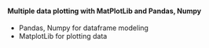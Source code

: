#### Multiple data plotting with MatPlotLib and Pandas, Numpy

  * Pandas, Numpy for dataframe modeling
  * MatplotLib for plotting data
